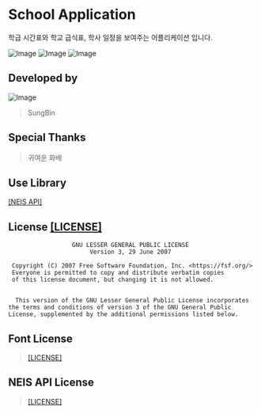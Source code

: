 # School Application
학급 시간표와 학교 급식표, 학사 일정을 보여주는 어플리케이션 입니다.

![Image](https://img.shields.io/badge/School-Meal-blue.svg)
![Image](https://img.shields.io/badge/School-Plan-green.svg)
![Image](https://img.shields.io/badge/School-Notice-pink.svg)

## Developed by
![Image](https://raw.githubusercontent.com/sungbin5304/NewAutoReplyBot-Helper/master/IMAGE/sungbin.png)
> SungBin

## Special Thanks
> 귀여운 화베

## Use Library
[[NEIS API]](https://github.com/agemor/neis-api)

## License [[LICENSE]](https://github.com/sungbin5304/School_Application/blob/master/LICENSE)
```
                  GNU LESSER GENERAL PUBLIC LICENSE
                       Version 3, 29 June 2007

 Copyright (C) 2007 Free Software Foundation, Inc. <https://fsf.org/>
 Everyone is permitted to copy and distribute verbatim copies
 of this license document, but changing it is not allowed.


  This version of the GNU Lesser General Public License incorporates
the terms and conditions of version 3 of the GNU General Public
License, supplemented by the additional permissions listed below.
```
## Font License
> [[LICENSE]](https://github.com/sungbin5304/School_Application/blob/master/FONT%20LICENSE)

## NEIS API License
> [[LICENSE]](https://github.com/agemor/neis-api/blob/master/LICENSE)
